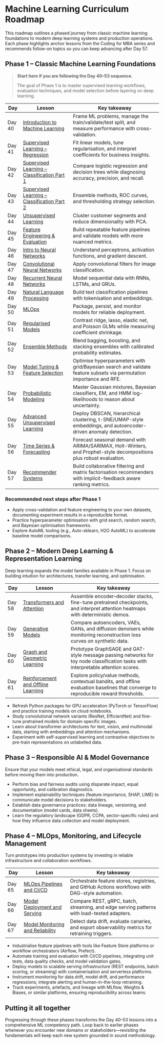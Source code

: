 # Machine Learning Curriculum Roadmap

This roadmap outlines a phased journey from classic machine learning foundations to modern deep learning systems and production operations. Each phase highlights anchor lessons from the Coding for MBA series and recommends follow-on topics so you can keep advancing after Day 57.

## Phase 1 – Classic Machine Learning Foundations

> **Start here if you are following the Day 40–53 sequence.**
>
> The goal of Phase 1 is to master supervised learning workflows, evaluation techniques, and model selection before layering on deep learning.

| Day | Lesson | Key takeaway |
| --- | ------ | ------------ |
| Day 40 | [Introduction to Machine Learning](../Day_40_Intro_to_ML/README.md) | Frame ML problems, manage the train/validate/test split, and measure performance with cross-validation. |
| Day 41 | [Supervised Learning – Regression](../Day_41_Supervised_Learning_Regression/README.md) | Fit linear models, tune regularisation, and interpret coefficients for business insights. |
| Day 42 | [Supervised Learning – Classification Part 1](../Day_42_Supervised_Learning_Classification_Part_1/README.md) | Compare logistic regression and decision trees while diagnosing accuracy, precision, and recall. |
| Day 43 | [Supervised Learning – Classification Part 2](../Day_43_Supervised_Learning_Classification_Part_2/README.md) | Ensemble methods, ROC curves, and thresholding strategy selection. |
| Day 44 | [Unsupervised Learning](../Day_44_Unsupervised_Learning/README.md) | Cluster customer segments and reduce dimensionality with PCA. |
| Day 45 | [Feature Engineering & Evaluation](../Day_45_Feature_Engineering_and_Evaluation/README.md) | Build repeatable feature pipelines and validate models with more nuanced metrics. |
| Day 46 | [Intro to Neural Networks](../Day_46_Intro_to_Neural_Networks/README.md) | Understand perceptrons, activation functions, and gradient descent. |
| Day 47 | [Convolutional Neural Networks](../Day_47_Convolutional_Neural_Networks/README.md) | Apply convolutional filters for image classification. |
| Day 48 | [Recurrent Neural Networks](../Day_48_Recurrent_Neural_Networks/README.md) | Model sequential data with RNNs, LSTMs, and GRUs. |
| Day 49 | [Natural Language Processing](../Day_49_NLP/README.md) | Build text classification pipelines with tokenisation and embeddings. |
| Day 50 | [MLOps](../Day_50_MLOps/README.md) | Package, persist, and monitor models for reliable deployment. |
| Day 51 | [Regularised Models](../Day_51_Regularized_Models/README.md) | Contrast ridge, lasso, elastic net, and Poisson GLMs while measuring coefficient shrinkage. |
| Day 52 | [Ensemble Methods](../Day_52_Ensemble_Methods/README.md) | Blend bagging, boosting, and stacking ensembles with calibrated probability estimates. |
| Day 53 | [Model Tuning & Feature Selection](../Day_53_Model_Tuning_and_Feature_Selection/README.md) | Optimise hyperparameters with grid/Bayesian search and validate feature subsets via permutation importance and RFE. |
| Day 54 | [Probabilistic Modeling](../Day_54_Probabilistic_Modeling/README.md) | Master Gaussian mixtures, Bayesian classifiers, EM, and HMM log-likelihoods to reason about uncertainty. |
| Day 55 | [Advanced Unsupervised Learning](../Day_55_Advanced_Unsupervised_Learning/README.md) | Deploy DBSCAN, hierarchical clustering, t-SNE/UMAP-style embeddings, and autoencoder-driven anomaly detection. |
| Day 56 | [Time Series & Forecasting](../Day_56_Time_Series_and_Forecasting/README.md) | Forecast seasonal demand with ARIMA/SARIMAX, Holt-Winters, and Prophet-style decompositions plus robust evaluation. |
| Day 57 | [Recommender Systems](../Day_57_Recommender_Systems/README.md) | Build collaborative filtering and matrix factorisation recommenders with implicit-feedback aware ranking metrics. |

### Recommended next steps after Phase 1

- Apply cross-validation and feature engineering to your own datasets, documenting experiment results in a reproducible format.
- Practice hyperparameter optimisation with grid search, random search, and Bayesian optimisation frameworks.
- Explore AutoML tooling (e.g., Auto-sklearn, H2O AutoML) to accelerate baseline model comparisons.

## Phase 2 – Modern Deep Learning & Representation Learning

Deep learning expands the model families available in Phase 1. Focus on building intuition for architectures, transfer learning, and optimisation.

| Day | Lesson | Key takeaway |
| --- | ------ | ------------ |
| Day 58 | [Transformers and Attention](../Day_58_Transformers_and_Attention/README.md) | Assemble encoder–decoder stacks, fine-tune pretrained checkpoints, and interpret attention heatmaps with deterministic demos. |
| Day 59 | [Generative Models](../Day_59_Generative_Models/README.md) | Compare autoencoders, VAEs, GANs, and diffusion denoisers while monitoring reconstruction loss curves on synthetic data. |
| Day 60 | [Graph and Geometric Learning](../Day_60_Graph_and_Geometric_Learning/README.md) | Prototype GraphSAGE and GAT-style message passing networks for toy node classification tasks with interpretable attention scores. |
| Day 61 | [Reinforcement and Offline Learning](../Day_61_Reinforcement_and_Offline_Learning/README.md) | Explore policy/value methods, contextual bandits, and offline evaluation baselines that converge to reproducible reward thresholds. |

- Refresh Python packages for GPU acceleration (PyTorch or TensorFlow) and practice training models on cloud notebooks.
- Study convolutional network variants (ResNet, EfficientNet) and fine-tune pretrained models for domain-specific images.
- Learn about transformer architectures for text, vision, and multimodal data, starting with embeddings and attention mechanisms.
- Experiment with self-supervised learning and contrastive objectives to pre-train representations on unlabelled data.

## Phase 3 – Responsible AI & Model Governance

Ensure that your models meet ethical, legal, and organisational standards before moving them into production.

- Perform bias and fairness audits using disparate impact, equal opportunity, and calibration diagnostics.
- Implement explainability techniques (feature importance, SHAP, LIME) to communicate model decisions to stakeholders.
- Establish data governance practices: data lineage, versioning, and documentation (model cards, data sheets).
- Learn the regulatory landscape (GDPR, CCPA, sector-specific rules) and how they influence data collection and model deployment.

## Phase 4 – MLOps, Monitoring, and Lifecycle Management

Turn prototypes into production systems by investing in reliable infrastructure and collaboration workflows.

| Day | Lesson | Key takeaway |
| --- | ------ | ------------ |
| Day 65 | [MLOps Pipelines and CI/CD](../Day_65_MLOps_Pipelines_and_CI/README.md) | Orchestrate feature stores, registries, and GitHub Actions workflows with DAG-style automation. |
| Day 66 | [Model Deployment and Serving](../Day_66_Model_Deployment_and_Serving/README.md) | Compare REST, gRPC, batch, streaming, and edge serving patterns with load-tested adapters. |
| Day 67 | [Model Monitoring and Reliability](../Day_67_Model_Monitoring_and_Reliability/README.md) | Detect data drift, evaluate canaries, and export observability metrics for retraining triggers. |

- Industrialise feature pipelines with tools like Feature Store platforms or workflow orchestrators (Airflow, Prefect).
- Automate training and evaluation with CI/CD pipelines, integrating unit tests, data quality checks, and model validation gates.
- Deploy models to scalable serving infrastructure (REST endpoints, batch scoring, or streaming) with containerisation and serverless platforms.
- Instrument monitoring for data drift, model drift, and performance regressions; integrate alerting and human-in-the-loop retraining.
- Track experiments, artefacts, and lineage with MLflow, Weights & Biases, or similar platforms, ensuring reproducibility across teams.

## Putting it all together

Progressing through these phases transforms the Day 40–53 lessons into a comprehensive ML competency path. Loop back to earlier phases whenever you encounter new domains or stakeholders—revisiting the fundamentals will keep each new system grounded in sound methodology.
